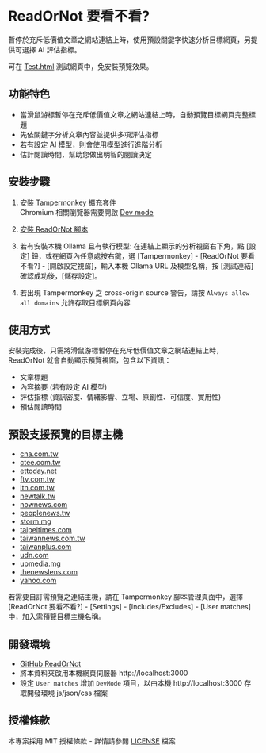 # ReadOrNot 要看不看?

暫停於充斥低價值文章之網站連結上時，使用預設關鍵字快速分析目標網頁，另提供可選擇 AI 評估指標。

可在 [Test.html](Test.html) 測試網頁中，免安裝預覽效果。

## 功能特色

- 當滑鼠游標暫停在充斥低價值文章之網站連結上時，自動預覽目標網頁完整標題
- 先依關鍵字分析文章內容並提供多項評估指標
- 若有設定 AI 模型，則會使用模型進行進階分析
- 估計閱讀時間，幫助您做出明智的閱讀決定

## 安裝步驟

1. 安裝 [Tampermonkey](https://www.tampermonkey.net/) 擴充套件<br>
   Chromium 相關瀏覽器需要開啟 [Dev mode](https://www.tampermonkey.net/faq.php#Q209)

2. [安裝 ReadOrNot 腳本](https://github.com/ChrisTorng/ReadOrNot/raw/refs/heads/main/ReadOrNot.user.js)

3. 若有安裝本機 Ollama 且有執行模型: 在連結上顯示的分析視窗右下角，點 [設定] 鈕，或在網頁內任意處按右鍵，選 [Tampermonkey] - [ReadOrNot 要看不看?] - [開啟設定視窗]，輸入本機 Ollama URL 及模型名稱，按 [測試連結] 確認成功後，[儲存設定]。

4. 若出現 Tampermonkey 之 cross-origin source 警告，請按 `Always allow all domains` 允許存取目標網頁內容

## 使用方式

安裝完成後，只需將滑鼠游標暫停在充斥低價值文章之網站連結上時，ReadOrNot 就會自動顯示預覽視窗，包含以下資訊：

- 文章標題
- 內容摘要 (若有設定 AI 模型)
- 評估指標 (資訊密度、情緒影響、立場、原創性、可信度、實用性)
- 預估閱讀時間

## 預設支援預覽的目標主機

- [cna.com.tw](https://cna.com.tw)
- [ctee.com.tw](https://ctee.com.tw)
- [ettoday.net](https://ettoday.net)
- [ftv.com.tw](https://ftv.com.tw)
- [ltn.com.tw](https://ltn.com.tw)
- [newtalk.tw](https://newtalk.tw)
- [nownews.com](https://nownews.com)
- [peoplenews.tw](https://peoplenews.tw)
- [storm.mg](https://storm.mg)
- [taipeitimes.com](https://taipeitimes.com)
- [taiwannews.com.tw](https://taiwannews.com.tw)
- [taiwanplus.com](https://taiwanplus.com)
- [udn.com](https://udn.com)
- [upmedia.mg](https://upmedia.mg)
- [thenewslens.com](https://thenewslens.com)
- [yahoo.com](https://yahoo.com)

若需要自訂需預覽之連結主機，請在 Tampermonkey 腳本管理頁面中，選擇 [ReadOrNot 要看不看?] - [Settings] - [Includes/Excludes] - [User matches] 中，加入需預覽目標主機名稱。

## 開發環境

- [GitHub ReadOrNot](https://github.com/ChrisTorng/ReadOrNot)
- 將本資料夾啟用本機網頁伺服器 http://localhost:3000
- 設定 `User matches` 增加 `DevMode` 項目，以由本機 http://localhost:3000 存取開發環境 js/json/css 檔案

## 授權條款

本專案採用 MIT 授權條款 - 詳情請參閱 [LICENSE](LICENSE) 檔案
